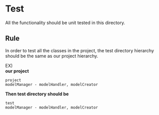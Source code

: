# Test

All the functionality should be unit tested in this directory.

## Rule
In order to test all the classes in the project, the test directory hierarchy should
    be the same as our project hierarchy.
    
EX)<br>
__our project__
```
project
modelManager - modelHandler, modelCreator
``` 
__Then test directory should be__
```
test
modelManager - modelHandler, modelCreator
``` 
